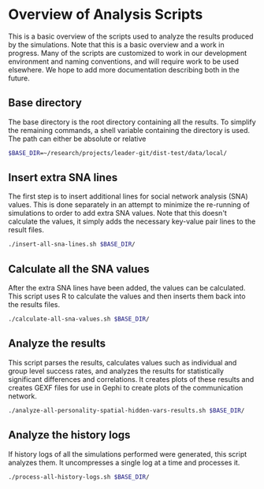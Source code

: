# Overview of Analysis Scripts
This is a basic overview of the scripts used to analyze the results produced by the simulations.  Note that this is a basic overview and a work in progress.  Many of the scripts are customized to work in our development environment and naming conventions, and will require work to be used elsewhere.  We hope to add more documentation describing both in the future.

## Base directory
The base directory is the root directory containing all the results.  To simplify the remaining commands, a shell variable containing the directory is used.  The path can either be absolute or relative
```bash
$BASE_DIR=~/research/projects/leader-git/dist-test/data/local/
```

## Insert extra SNA lines
The first step is to insert additional lines for social network analysis (SNA) values.  This is done separately in an attempt to minimize the re-running of simulations to order to add extra SNA values.  Note that this doesn't calculate the values, it simply adds the necessary key-value pair lines to the result files.
```bash
./insert-all-sna-lines.sh $BASE_DIR/
```

## Calculate all the SNA values
After the extra SNA lines have been added, the values can be calculated.  This script uses R to calculate the values and then inserts them back into the results files.
```bash
./calculate-all-sna-values.sh $BASE_DIR/
```

## Analyze the results
This script parses the results, calculates values such as individual and group level success rates, and analyzes the results for statistically significant differences and correlations.  It creates plots of these results and creates GEXF files for use in Gephi to create plots of the communication network.
```bash
./analyze-all-personality-spatial-hidden-vars-results.sh $BASE_DIR/
```

## Analyze the history logs
If history logs of all the simulations performed were generated, this script analyzes them.  It uncompresses a single log at a time and processes it.
```bash
./process-all-history-logs.sh $BASE_DIR/ 
```
